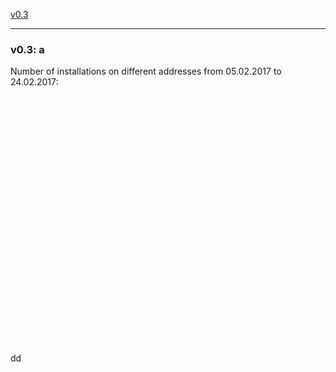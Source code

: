 <a href="#v03" title="GClh II Version 0.3">v0.3</a> &nbsp; 

---
### v0.3: <span>a </span>
Number of installations on different addresses from 05.02.2017 to 24.02.2017:<br>
<br>
<br><span> </span>
<br>
<br>
<br>
<br>
<br>
<br>
<br>
<br>
<br>
<br>
<br>
<br>
<br>
<br>
<br>
<br>
<br>
<br>
<br>
<br>
<br>
<br>
<br>
dd
